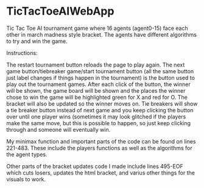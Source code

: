 # TicTacToeAIWebApp
Tic Tac Toe AI tournament game where 16 agents (agent0-15) face each other in march madness style bracket. The agents have different algorithms to try and win the game.

Instructions:

The restart tournament button reloads the page to play again.
The next game button/tiebreaker game/start tournament button (all the same button just label changes if things happen in the tournament) is the button used to play out the tournament games. After each click of the button, the winner will be shown, the game board will be shown and the places the winner chose to win the game will be highlighted green for X and red for O. The bracket will also be updated so the winner moves on. Tie breakers will show a tie breaker button instead of next game and you keep clicking the button over until one player wins (sometimes it may look glitched if the players make the same move, but this is possible to happen, so just keep clicking through and someone will eventually win. 

My minimax function and important parts of the code can be found on lines 221-483. These include the players functions as well as the algorithms  for the agent types. 

Other parts of the bracket updates code I made include lines 495-EOF which cuts losers, updates the html bracket, and varius other things for the visuals to work.
